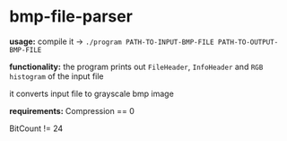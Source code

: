 # bmp-file-parser
**usage:**
compile it -> `./program PATH-TO-INPUT-BMP-FILE PATH-TO-OUTPUT-BMP-FILE`<p>

**functionality:**
the program prints out `FileHeader`, `InfoHeader` and `RGB histogram` of the input file<p>
it converts input file to grayscale bmp image

**requirements:**
Compression == 0<p>
BitCount != 24